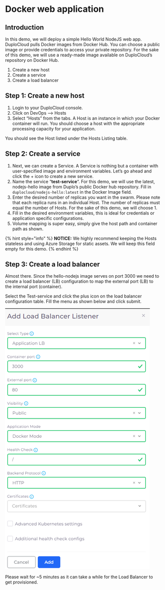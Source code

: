 # Docker web application

## Introduction <a href="#0-toc-title" id="0-toc-title"></a>

In this demo, we will deploy a simple Hello World NodeJS web app. DuploCloud pulls Docker images from Docker Hub. You can choose a public image or provide credentials to access your private repository. For the sake of this demo, we will use a ready-made image available on DuploCloud’s repository on Docker Hub.

1. Create a new host
2. Create a service
3. Create a load balancer

## Step 1: Create a new host <a href="#1-toc-title" id="1-toc-title"></a>

1. Login to your DuploCloud console.
2. Click on DevOps --> Hosts
3. Select “Hosts” from the tabs. A Host is an instance in which your Docker container will run. You should choose a host with the appropriate processing capacity for your application.

You should see the Host listed under the Hosts Listing table.

## Step 2: Create a service <a href="#2-toc-title" id="2-toc-title"></a>

1. Next, we can create a Service. A Service is nothing but a container with user-specified image and environment variables. Let’s go ahead and click the + icon to create a new service.
2. Name the service “**test-service**“. For this demo, we will use the latest, nodejs-hello image from Duplo’s public Docker hub repository. Fill in `duplocloud/nodejs-hello:latest` in the Docker Image field.
3. Enter the desired number of replicas you want in the swarm. Please note that each replica runs in an individual Host. The number of replicas must equal the number of Hosts. For the sake of this demo, we will choose 1.
4. Fill in the desired environment variables, this is ideal for credentials or application specific configurations.
5. Volume mapping is super easy, simply give the host path and container path as shown.

{% hint style="info" %}
**NOTICE:** We highly recommend keeping the Hosts stateless and using Azure Storage for static assets. We will keep this field empty for this demo.
{% endhint %}

## Step 3: Create a load balancer <a href="#3-toc-title" id="3-toc-title"></a>

Almost there. Since the hello-nodejs image serves on port 3000 we need to create a load balancer (LB) configuration to map the external port (LB) to the internal port (container).

Select the Test-service and click the plus icon on the load balancer configuration table. Fill the menu as shown below and click submit.

![](<../../.gitbook/assets/image (67).png>)

Please wait for \~5 minutes as it can take a while for the Load Balancer to get provisioned.
